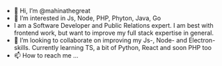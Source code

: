 - 👋 Hi, I’m @mahinathegreat
- 👀 I’m interested in Js, Node, PHP, Phyton, Java, Go
- I am a Software Developer and Public Relations expert. I am best with frontend work, but want to improve my full stack expertise in general.
- 💞️ I’m looking to collaborate on improving my Js-, Node- and Electron-skills. Currently learning TS, a bit of Python, React and soon PHP too
- 📫 How to reach me ...

<!---
mahinathegreat/mahinathegreat is a ✨ special ✨ repository because its `README.md` (this file) appears on your GitHub profile.
You can click the Preview link to take a look at your changes.
--->
